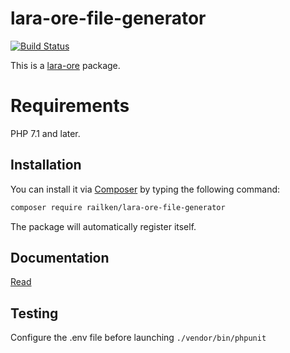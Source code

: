 # lara-ore-file-generator

[![Build Status](https://travis-ci.org/railken/lara-ore-file-generator.svg?branch=master)](https://travis-ci.org/railken/lara-ore-file-generator)

This is a [lara-ore](https://github.com/railken/lara-ore) package.

# Requirements

PHP 7.1 and later.

## Installation

You can install it via [Composer](https://getcomposer.org/) by typing the following command:

```bash
composer require railken/lara-ore-file-generator
```

The package will automatically register itself.

## Documentation

[Read](docs/index.md)

## Testing

Configure the .env file before launching `./vendor/bin/phpunit`
